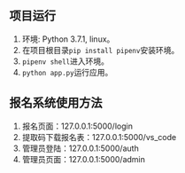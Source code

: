 ## 项目运行
1. 环境: Python 3.7.1, linux。
2. 在项目根目录`pip install pipenv`安装环境。
3. `pipenv shell`进入环境。
4. `python app.py`运行应用。

## 报名系统使用方法
1. 报名页面：127.0.0.1:5000/login
2. 提取码下载报名表：127.0.0.1:5000/vs_code
3. 管理员登陆：127.0.0.1:5000/auth
4. 管理员页面：127.0.0.1:5000/admin
